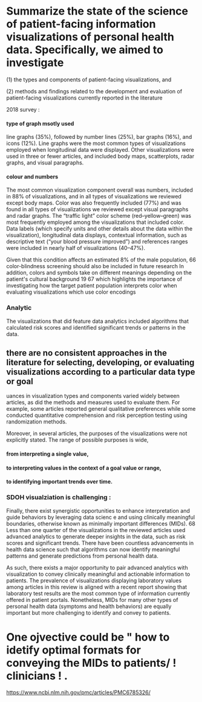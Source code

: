 # Summarize the state of the science of patient-facing information visualizations of personal health data. Specifically, we aimed to investigate 

(1) the types and components of patient-facing visualizations, and 

(2) methods and findings related to the development and evaluation of patient-facing visualizations currently reported in the literature


2018 survey :

#### type of graph msotly used
line graphs (35%), followed by number lines (25%), bar graphs (16%), and icons (12%). Line graphs were the most common types of 
visualizations employed when longitudinal data were displayed. Other visualizations were used in three or fewer articles, and included body maps, scatterplots, radar graphs, and visual paragraphs.



#### colour and numbers
The most common visualization component overall was numbers, included in 88% of visualizations, and in all types of visualizations 
we reviewed except body maps. Color was also frequently included (77%) and was found in all types of visualizations we reviewed except
visual paragraphs and radar graphs. The “traffic light” color scheme (red–yellow–green) was most frequently employed among the visualizations
that included color. Data labels (which specify units and other details about the data within the visualization), longitudinal data displays, 
contextual information, such as descriptive text (“your blood pressure improved”) and references ranges were included in nearly half of visualizations (40–47%).

Given that this condition affects an estimated 8% of the male population, 66 color-blindness screening should also be included in future research
In addition, colors and symbols take on different meanings depending on the patient's cultural background 19 67 which highlights the importance of investigating how
the target patient population interprets color when evaluating visualizations which use color encodings

### Analytic

The visualizations that did feature data analytics included algorithms that calculated risk scores and identified significant trends or patterns in the data.


## there are no consistent approaches in the literature for selecting, developing, or evaluating visualizations according to a particular data type or goal


uances in visualization types and components varied widely between articles, as did the methods and measures used to evaluate them. For example, some articles
reported general qualitative preferences while some conducted quantitative comprehension and risk perception testing using randomization methods. 

Moreover,
in several articles, the purposes of the visualizations were not explicitly stated. The range of possible purposes is wide, 
#### from interpreting a single value,
#### to interpreting values in the context of a goal value or range, 
#### to identifying important trends over time.


### SDOH visualziation is challenging :

Finally, there exist synergistic opportunities to enhance interpretation and guide behaviors by leveraging data scienc
e and using clinically meaningful boundaries, otherwise known as minimally important differences (MIDs). 68 Less than one quarter
of the visualizations in the reviewed articles used advanced analytics to generate deeper insights in the data, such as
risk scores and significant trends. There have been countless advancements in health data science such that algorithms can now 
identify meaningful patterns and generate predictions from personal health data. 

As such, there exists a major opportunity to pair advanced analytics with visualization to convey clinically meaningful and actionable information to patients.
 The prevalence of visualizations displaying laboratory values among articles in this review is aligned with a recent report showing that laboratory test results
 are the most common type of information currently offered in patient portals.  Nonetheless, MIDs for many other types of personal health data (symptoms and health behaviors)
 are equally important but more challenging to identify and convey to patients.


# One ojvective could be " how to idetify  optimal formats for conveying the MIDs to patients/ ! clinicians ! .
 



https://www.ncbi.nlm.nih.gov/pmc/articles/PMC6785326/
